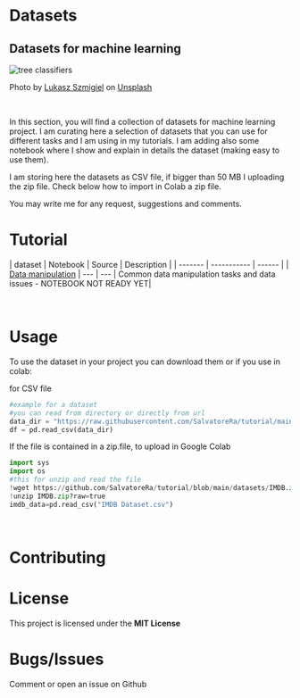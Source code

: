 # Datasets
## Datasets for machine learning

![tree classifiers](https://github.com/SalvatoreRa/tutorial/blob/main/images/lukasz-szmigiel-jFCViYFYcus-unsplash.jpg?raw=true)

Photo by [Lukasz Szmigiel](https://unsplash.com/@szmigieldesign) on [Unsplash](https://unsplash.com/)

&nbsp;

In this section, you will find a collection of datasets for machine learning project. I am curating here a selection of datasets that you can use for different tasks and I am using in my tutorials. I am adding also some notebook where I show and explain in details the dataset (making easy to use them).

I am storing here the datasets as CSV file, if bigger than 50 MB I uploading the zip file. Check below how to import in Colab a zip file.

You may write me for any request, suggestions and comments.

# Tutorial

| dataset | Notebook | Source | Description |
| ------- | ----------- | ------ |
| [Data manipulation](https://) | --- | --- | Common data manipulation tasks and data issues - NOTEBOOK NOT READY YET|


&nbsp;

# Usage

To use the dataset in your project you can download them or if you use in colab:

for CSV file 

```Python
#example for a dataset
#you can read from directory or directly from url
data_dir = "https://raw.githubusercontent.com/SalvatoreRa/tutorial/main/datasets/Boston.csv"
df = pd.read_csv(data_dir)
```

If the file is contained in a zip.file, to upload in Google Colab


```Python
import sys
import os
#this for unzip and read the file
!wget https://github.com/SalvatoreRa/tutorial/blob/main/datasets/IMDB.zip?raw=true
!unzip IMDB.zip?raw=true
imdb_data=pd.read_csv("IMDB Dataset.csv")
```



&nbsp;

# Contributing



# License

This project is licensed under the **MIT License** 

# Bugs/Issues

Comment or open an issue on Github
